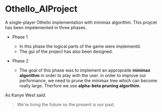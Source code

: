 # Othello_AIProject
A single-player Othello implementation with minimax algorithm.
This projcet has been impelemented in three phases.

* Phase 1
   * In this phase the logical parts of the game were implementd.
   * The gui of the project has also been designed.
   
* Phase 2
   * The goal of this phase was to implement an appropraite **minimax algorithm** in order to play with the user.
     in order to improve our performance, we need to prune the minimax tree which can become really large. Therfore 
     we use **alpha-beta pruning algorthim**.
     
     
As Kanye West said:

> We're living the future so
> the present is our past.
